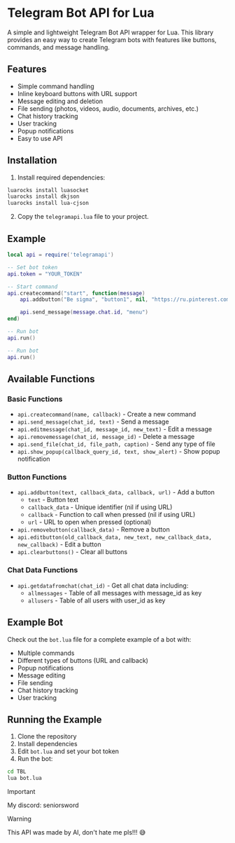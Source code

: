 # Telegram Bot API for Lua

A simple and lightweight Telegram Bot API wrapper for Lua. This library provides an easy way to create Telegram bots with features like buttons, commands, and message handling.

## Features

- Simple command handling
- Inline keyboard buttons with URL support
- Message editing and deletion
- File sending (photos, videos, audio, documents, archives, etc.)
- Chat history tracking
- User tracking
- Popup notifications
- Easy to use API

## Installation

1. Install required dependencies:
```bash
luarocks install luasocket
luarocks install dkjson
luarocks install lua-cjson
```

2. Copy the `telegramapi.lua` file to your project.

## Example

```lua
local api = require('telegramapi')

-- Set bot token
api.token = "YOUR_TOKEN"

-- Start command
api.createcommand("start", function(message)
    api.addbutton("Be sigma", "button1", nil, "https://ru.pinterest.com/pin/940407965937376362/")

    api.send_message(message.chat.id, "menu")
end)

-- Run bot
api.run()

-- Run bot
api.run()
```

## Available Functions

### Basic Functions
- `api.createcommand(name, callback)` - Create a new command
- `api.send_message(chat_id, text)` - Send a message
- `api.editmessage(chat_id, message_id, new_text)` - Edit a message
- `api.removemessage(chat_id, message_id)` - Delete a message
- `api.send_file(chat_id, file_path, caption)` - Send any type of file
- `api.show_popup(callback_query_id, text, show_alert)` - Show popup notification

### Button Functions
- `api.addbutton(text, callback_data, callback, url)` - Add a button
  - `text` - Button text
  - `callback_data` - Unique identifier (nil if using URL)
  - `callback` - Function to call when pressed (nil if using URL)
  - `url` - URL to open when pressed (optional)
- `api.removebutton(callback_data)` - Remove a button
- `api.editbutton(old_callback_data, new_text, new_callback_data, new_callback)` - Edit a button
- `api.clearbuttons()` - Clear all buttons

### Chat Data Functions
- `api.getdatafromchat(chat_id)` - Get all chat data including:
  - `allmessages` - Table of all messages with message_id as key
  - `allusers` - Table of all users with user_id as key

## Example Bot

Check out the `bot.lua` file for a complete example of a bot with:
- Multiple commands
- Different types of buttons (URL and callback)
- Popup notifications
- Message editing
- File sending
- Chat history tracking
- User tracking

## Running the Example

1. Clone the repository
2. Install dependencies
3. Edit `bot.lua` and set your bot token
4. Run the bot:
```bash
cd TBL
lua bot.lua
```

> [!IMPORTANT]
> My discord: seniorsword

> [!WARNING]
> This API was made by AI, don't hate me pls!!! 😅
> 
